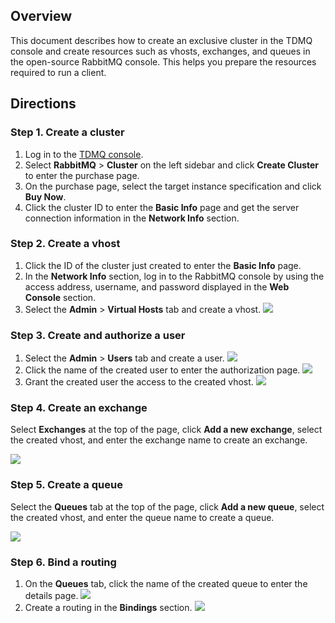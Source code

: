 ## Overview

This document describes how to create an exclusive cluster in the TDMQ console and create resources such as vhosts, exchanges, and queues in the open-source RabbitMQ console. This helps you prepare the resources required to run a client.

## Directions

### Step 1. Create a cluster

1. Log in to the [TDMQ console](https://console.cloud.tencent.com/tdmq).
2. Select **RabbitMQ** > **Cluster** on the left sidebar and click **Create Cluster** to enter the purchase page.
3. On the purchase page, select the target instance specification and click **Buy Now**.
4. Click the cluster ID to enter the **Basic Info** page and get the server connection information in the **Network Info** section.



### Step 2. Create a vhost

1. Click the ID of the cluster just created to enter the **Basic Info** page.
2. In the **Network Info** section, log in to the RabbitMQ console by using the access address, username, and password displayed in the **Web Console** section.
3. Select the **Admin** > **Virtual Hosts** tab and create a vhost.
   ![](https://qcloudimg.tencent-cloud.cn/raw/b2c8ec0857bb5bdaf9adafa286adfc54.png)



### Step 3. Create and authorize a user

1. Select the **Admin** > **Users** tab and create a user.
   ![](https://qcloudimg.tencent-cloud.cn/raw/22bbaa24d4ef45d2654a47340dcae2d5.png)
2. Click the name of the created user to enter the authorization page.
   ![](https://qcloudimg.tencent-cloud.cn/raw/3abc8b667f6dc235f6798424602b5819.png)
3. Grant the created user the access to the created vhost.
   ![](https://qcloudimg.tencent-cloud.cn/raw/b6480d63c579de5e05a84c1e96afe474.png)



### Step 4. Create an exchange

Select **Exchanges** at the top of the page, click **Add a new exchange**, select the created vhost, and enter the exchange name to create an exchange.

![](https://qcloudimg.tencent-cloud.cn/raw/96a030e68d04ba789864445825679e5b.png)



### Step 5. Create a queue

Select the **Queues** tab at the top of the page, click **Add a new queue**, select the created vhost, and enter the queue name to create a queue.

![](https://qcloudimg.tencent-cloud.cn/raw/c1c3fc32b12ceccd020e83a7837fdf4a.png)



### Step 6. Bind a routing

1. On the **Queues** tab, click the name of the created queue to enter the details page.
   ![](https://qcloudimg.tencent-cloud.cn/raw/57b820d50ca66cf84c3c99692bee2a6b.png)
2. Create a routing in the **Bindings** section.
   ![](https://qcloudimg.tencent-cloud.cn/raw/293c5b9f7a4f1a286af2d59c09e8123b.png)

